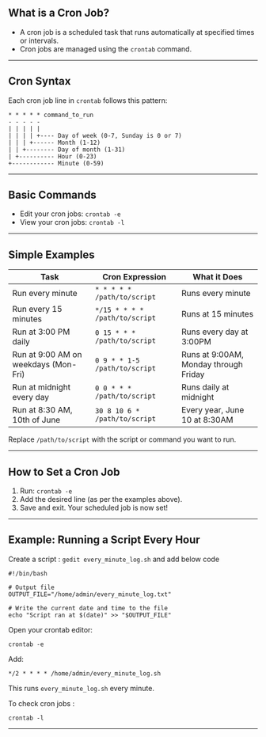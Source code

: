 ## What is a Cron Job?

- A cron job is a scheduled task that runs automatically at specified times or intervals.
- Cron jobs are managed using the `crontab` command.

***

## Cron Syntax

Each cron job line in `crontab` follows this pattern:

```
* * * * * command_to_run
- - - - -
| | | | |
| | | | +---- Day of week (0-7, Sunday is 0 or 7)
| | | +------ Month (1-12)
| | +-------- Day of month (1-31)
| +---------- Hour (0-23)
+------------ Minute (0-59)
```

***

## Basic Commands

- Edit your cron jobs: `crontab -e`
- View your cron jobs: `crontab -l`

***

## Simple Examples

| Task                                      | Cron Expression               | What it Does                                |
|--------------------------------------------|-------------------------------|---------------------------------------------|
| Run every minute                          | `* * * * * /path/to/script`   | Runs every minute                           |
| Run every 15 minutes                      | `*/15 * * * * /path/to/script`| Runs at 15 minutes                          |
| Run at 3:00 PM daily                      | `0 15 * * * /path/to/script`  | Runs every day at 3:00PM                    |
| Run at 9:00 AM on weekdays (Mon-Fri)      | `0 9 * * 1-5 /path/to/script` | Runs at 9:00AM, Monday through Friday       |
| Run at midnight every day                 | `0 0 * * * /path/to/script`   | Runs daily at midnight                      |
| Run at 8:30 AM, 10th of June              | `30 8 10 6 * /path/to/script` | Every year, June 10 at 8:30AM               |

Replace `/path/to/script` with the script or command you want to run.

***

## How to Set a Cron Job

1. Run: `crontab -e`
2. Add the desired line (as per the examples above).
3. Save and exit. Your scheduled job is now set!

***

## Example: Running a Script Every Hour

Create a script : `gedit every_minute_log.sh` and add below code

```
#!/bin/bash

# Output file
OUTPUT_FILE="/home/admin/every_minute_log.txt"

# Write the current date and time to the file
echo "Script ran at $(date)" >> "$OUTPUT_FILE"
```

Open your crontab editor:
```
crontab -e
```
Add:
```
*/2 * * * * /home/admin/every_minute_log.sh
```
This runs `every_minute_log.sh` every minute.

To check cron jobs :
```
crontab -l
```

***
